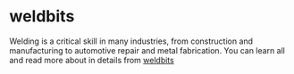 # weldbits
Welding is a critical skill in many industries, from construction and manufacturing to automotive repair and metal fabrication. You can learn all and read more about in details from [weldbits](https://weldbits.com/)
